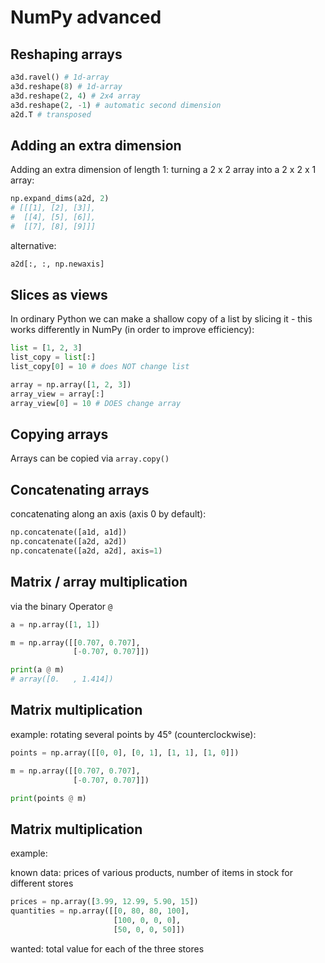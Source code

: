 # NumPy advanced

## Reshaping arrays

```py
a3d.ravel() # 1d-array
a3d.reshape(8) # 1d-array
a3d.reshape(2, 4) # 2x4 array
a3d.reshape(2, -1) # automatic second dimension
a2d.T # transposed
```

## Adding an extra dimension

Adding an extra dimension of length 1: turning a 2 x 2 array into a 2 x 2 x 1 array:

```py
np.expand_dims(a2d, 2)
# [[[1], [2], [3]],
#  [[4], [5], [6]],
#  [[7], [8], [9]]]
```

alternative:

```py
a2d[:, :, np.newaxis]
```

## Slices as views

In ordinary Python we can make a shallow copy of a list by slicing it - this works differently in NumPy (in order to improve efficiency):

```py
list = [1, 2, 3]
list_copy = list[:]
list_copy[0] = 10 # does NOT change list

array = np.array([1, 2, 3])
array_view = array[:]
array_view[0] = 10 # DOES change array
```

## Copying arrays

Arrays can be copied via `array.copy()`

## Concatenating arrays

concatenating along an axis (axis 0 by default):

```py
np.concatenate([a1d, a1d])
np.concatenate([a2d, a2d])
np.concatenate([a2d, a2d], axis=1)
```

## Matrix / array multiplication

via the binary Operator `@`

```py
a = np.array([1, 1])

m = np.array([[0.707, 0.707],
              [-0.707, 0.707]])

print(a @ m)
# array([0.   , 1.414])
```

## Matrix multiplication

example: rotating several points by 45° (counterclockwise):

```py
points = np.array([[0, 0], [0, 1], [1, 1], [1, 0]])

m = np.array([[0.707, 0.707],
              [-0.707, 0.707]])

print(points @ m)
```

## Matrix multiplication

example:

known data: prices of various products, number of items in stock for different stores

```py
prices = np.array([3.99, 12.99, 5.90, 15])
quantities = np.array([[0, 80, 80, 100],
                       [100, 0, 0, 0],
                       [50, 0, 0, 50]])
```

wanted: total value for each of the three stores
